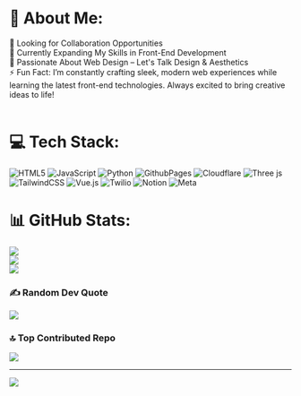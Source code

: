 # 💫 About Me:
👯 Looking for Collaboration Opportunities<br>🌱 Currently Expanding My Skills in Front-End Development<br>💬 Passionate About Web Design – Let's Talk Design & Aesthetics<br>⚡ Fun Fact: I’m constantly crafting sleek, modern web experiences while learning the latest front-end technologies. Always excited to bring creative ideas to life!<br><br>


# 💻 Tech Stack:
![HTML5](https://img.shields.io/badge/html5-%23E34F26.svg?style=for-the-badge&logo=html5&logoColor=white) ![JavaScript](https://img.shields.io/badge/javascript-%23323330.svg?style=for-the-badge&logo=javascript&logoColor=%23F7DF1E) ![Python](https://img.shields.io/badge/python-3670A0?style=for-the-badge&logo=python&logoColor=ffdd54) ![GithubPages](https://img.shields.io/badge/github%20pages-121013?style=for-the-badge&logo=github&logoColor=white) ![Cloudflare](https://img.shields.io/badge/Cloudflare-F38020?style=for-the-badge&logo=Cloudflare&logoColor=white) ![Three js](https://img.shields.io/badge/threejs-black?style=for-the-badge&logo=three.js&logoColor=white) ![TailwindCSS](https://img.shields.io/badge/tailwindcss-%2338B2AC.svg?style=for-the-badge&logo=tailwind-css&logoColor=white) ![Vue.js](https://img.shields.io/badge/vue.js-%2335495e.svg?style=for-the-badge&logo=vuedotjs&logoColor=%234FC08D) ![Twilio](https://img.shields.io/badge/Twilio-F22F46?style=for-the-badge&logo=Twilio&logoColor=white) ![Notion](https://img.shields.io/badge/Notion-%23000000.svg?style=for-the-badge&logo=notion&logoColor=white) ![Meta](https://img.shields.io/badge/Meta-%230467DF.svg?style=for-the-badge&logo=Meta&logoColor=white)
# 📊 GitHub Stats:
![](https://github-readme-stats.vercel.app/api?username=PalakSingh572&theme=dark&hide_border=false&include_all_commits=true&count_private=true)<br/>
![](https://github-readme-streak-stats.herokuapp.com/?user=PalakSingh572&theme=dark&hide_border=false)<br/>
![](https://github-readme-stats.vercel.app/api/top-langs/?username=PalakSingh572&theme=dark&hide_border=false&include_all_commits=true&count_private=true&layout=compact)

### ✍️ Random Dev Quote
![](https://quotes-github-readme.vercel.app/api?type=horizontal&theme=tokyonight)

### 🔝 Top Contributed Repo
![](https://github-contributor-stats.vercel.app/api?username=PalakSingh572&limit=5&theme=shadow_red&combine_all_yearly_contributions=true)

---
[![](https://visitcount.itsvg.in/api?id=PalakSingh572&icon=9&color=4)](https://visitcount.itsvg.in)

<!-- Proudly created with GPRM ( https://gprm.itsvg.in ) -->
